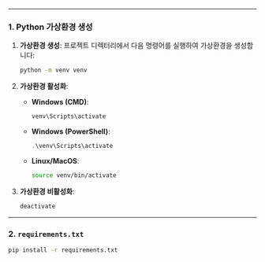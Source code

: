 
---
### **1. Python 가상환경 생성**
1. **가상환경 생성**:
   프로젝트 디렉터리에서 다음 명령어를 실행하여 가상환경을 생성합니다:

   ```bash
   python -m venv venv
   ```

2. **가상환경 활성화**:
   - **Windows (CMD)**:
     ```bash
     venv\Scripts\activate
     ```

   - **Windows (PowerShell)**:
     ```powershell
     .\venv\Scripts\activate
     ```

   - **Linux/MacOS**:
     ```bash
     source venv/bin/activate
     ```

3. **가상환경 비활성화**:
   ```bash
   deactivate
   ```

---

### **2. `requirements.txt`**
```bash
pip install -r requirements.txt
```